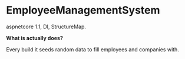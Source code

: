 # EmployeeManagementSystem
aspnetcore 1.1, DI, StructureMap.


**What is actually does?**


Every build it seeds random data to fill employees and companies with. 

